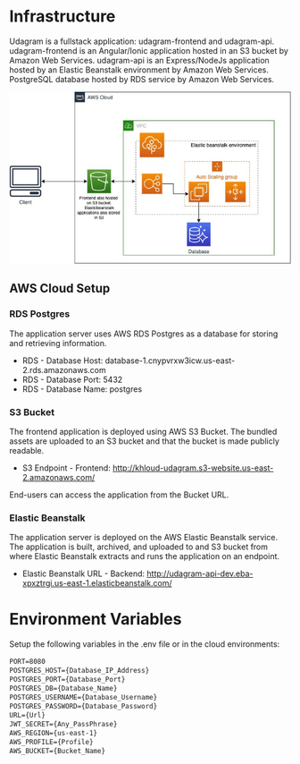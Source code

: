 # Infrastructure

Udagram is a fullstack application: udagram-frontend and udagram-api.
udagram-frontend is an Angular/Ionic application hosted in an S3 bucket by Amazon Web Services.
udagram-api is an Express/NodeJs application hosted by an Elastic Beanstalk environment by Amazon Web Services.
PostgreSQL database hosted by RDS service by Amazon Web Services.

![infrastructure Digram](Screenshots/infrastructure.jpg)

## AWS Cloud Setup

### RDS Postgres

The application server uses AWS RDS Postgres as a database for storing and retrieving information.

- RDS - Database Host: database-1.cnypvrxw3icw.us-east-2.rds.amazonaws.com
- RDS - Database Port: 5432
- RDS - Database Name: postgres

### S3 Bucket

The frontend application is deployed using AWS S3 Bucket. The bundled assets are uploaded to an S3 bucket and that
the bucket is made publicly readable.

- S3 Endpoint - Frontend: <http://khloud-udagram.s3-website.us-east-2.amazonaws.com/>

End-users can access the application from the Bucket URL.

### Elastic Beanstalk

The application server is deployed on the AWS Elastic Beanstalk service. The application is built, archived, and uploaded
to and S3 bucket from where Elastic Beanstalk extracts and runs the application on an endpoint.

- Elastic Beanstalk URL - Backend: <http://udagram-api-dev.eba-xpxztrgi.us-east-1.elasticbeanstalk.com/>

# Environment Variables

Setup the following variables in the .env file or in the cloud environments:

```text
PORT=8080
POSTGRES_HOST={Database_IP_Address}
POSTGRES_PORT={Database_Port}
POSTGRES_DB={Database_Name}
POSTGRES_USERNAME={Database_Username}
POSTGRES_PASSWORD={Database_Password}
URL={Url}
JWT_SECRET={Any_PassPhrase}
AWS_REGION={us-east-1}
AWS_PROFILE={Profile}
AWS_BUCKET={Bucket_Name}
```
